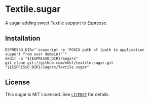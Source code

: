 Textile.sugar
=============

A sugar adding sweet [Textile][] support to [Espresso][].

[espresso]: <http://macrabbit.com/espresso/> "Espresso, by MacRabbit"
[textile]: <http://hobix.com/textile/> "A Textile Reference"


Installation
------------

    ESPRESSO_DIR="`osascript -e 'POSIX path of (path to application support from user domain)'`"
    mkdir -p "${ESPRESSO_DIR}/Sugars"
    git clone git://github.com/mkhl/textile.sugar.git "${ESPRESSO_DIR}/Sugars/Textile.sugar"


License
-------

This sugar is MIT Licensed. See [`LICENSE`][license] for details.

[license]: http://github.com/mkhl/textile.sugar/raw/master/LICENSE
